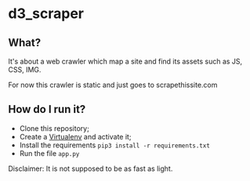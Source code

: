 # d3_scraper

## What?

It's about a web crawler which map a site and find its assets such as JS, CSS, IMG.

For now this crawler is static and just goes to scrapethissite.com

## How do I run it?

- Clone this repository;
- Create a [Virtualenv](https://virtualenv.pypa.io/en/latest/) and activate it;
- Install the requirements ```pip3 install -r requirements.txt```
- Run the file ```app.py```

Disclaimer: It is not supposed to be as fast as light.
